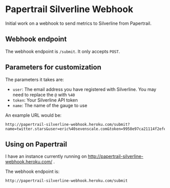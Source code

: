 # Papertrail Silverline Webhook #

Initial work on a webhook to send metrics to Silverline from Papertrail.

## Webhook endpoint ##

The webhook endpoint is `/submit`. It only accepts `POST`.


## Parameters for customization ##

The parameters it takes are:

* `user`: The email address you have registered with Silverline. You may
   need to replace the `@` with `%40`
* `token`: Your Silverline API token
* `name`: The name of the gauge to use

An example URL would be:

    http://papertrail-silverline-webhook.heroku.com/submit?name=twitter.stars&user=eric%40sevenscale.com&token=9958e97ca21114f2efe74ad6f978fa89db7ecb4d


## Using on Papertrail ##

I have an instance currently running on 
http://papertrail-silverline-webhook.heroku.com/ .

The webhook endpoint is:

    http://papertrail-silverline-webhook.heroku.com/submit

